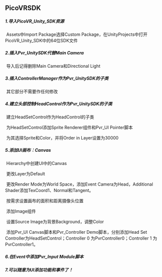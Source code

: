 ## PicoVRSDK

##### 1.导入PicoVR_Unity_SDK资源

​	Assets中Import Package选择Custom Package，在UnityProjects中打开PicoVR_Unity_SDK中的64位SDK文件

##### 2.插入Pvr_UnitySDK代替Main Camera

​	导入后记得删除Main Camera和Directional Light

##### 3.插入ControllerManager作为Pvr_UnitySDK的子类

​	其它部分不需要作任何修改

##### 4.建立头部控制HeadControl作为Pvr_UnitySDK的子类

​	建立HeadSetControl作为HeadControl的子类

​	为HeadSetControl添加Sprite Renderer组件和Pvr_UI Pointer脚本

​	为其选择Sprite和Color，并将Order in Layer设置为30000

##### 5.添加UI画布：Canvas

​	Hierarchy中创建UI中的Canvas

​	更改Layer为Default

​	更改Render Mode为World Space，添加Event Camera为Head，Additional Shader添加TexCoord1、Normal和Tangent。

​	按需求设置画布的面积和距离摄像头位置

​	添加Image组件

​	设置Source Image为背景Background，调整Color

​	添加Pvr_UI Canvas脚本和Pvr_Controller Demo脚本，分别添加Head Set Controller为HeadSetControl；Controller 0 为PvrController0；Controller 1 为PvrController1。

##### 6.在Event中添加Pvr_Input Module脚本

##### 7.可以随意为UI添加功能和事件了！